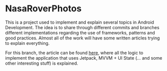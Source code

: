 # NasaRoverPhotos
This is a project used to implement and explain several topics in Android Development. The idea is to share through different 
commits and branches different implementations regarding the use of frameworks, patterns and good practices. 
Almost all of the work will have some written articles trying to explain everything.

For this branch, the article can be found [here](https://proandroiddev.com/implementing-an-android-app-with-jetpack-mvvm-ui-state-manage-and-some-other-interesting-stuff-e965b420f5a8), 
where all the logic to implement the application that uses Jetpack, MVVM + UI State (… and some other interesting stuff) is explained.
